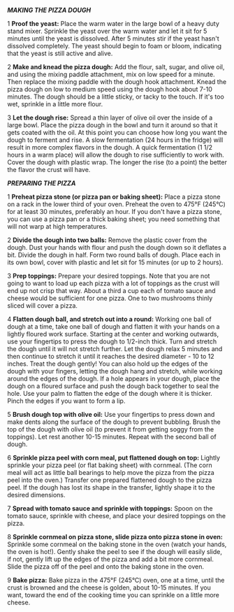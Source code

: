 ***MAKING THE PIZZA DOUGH***

1 **Proof the yeast:** Place the warm water in the large bowl of a heavy duty stand mixer. Sprinkle the yeast over the warm water and let it sit for 5 minutes until the yeast is dissolved.
After 5 minutes stir if the yeast hasn't dissolved completely. The yeast should begin to foam or bloom, indicating that the yeast is still active and alive.

2 **Make and knead the pizza dough:** Add the flour, salt, sugar, and olive oil, and using the mixing paddle attachment, mix on low speed for a minute. Then replace the mixing paddle with the dough hook attachment.
Knead the pizza dough on low to medium speed using the dough hook about 7-10 minutes.
The dough should be a little sticky, or tacky to the touch. If it's too wet, sprinkle in a little more flour.

3 **Let the dough rise:** Spread a thin layer of olive oil over the inside of a large bowl. Place the pizza dough in the bowl and turn it around so that it gets coated with the oil.
At this point you can choose how long you want the dough to ferment and rise. A slow fermentation (24 hours in the fridge) will result in more complex flavors in the dough. A quick fermentation (1 1/2 hours in a warm place) will allow the dough to rise sufficiently to work with.
Cover the dough with plastic wrap.
The longer the rise (to a point) the better the flavor the crust will have.

***PREPARING THE PIZZA***

1 **Preheat pizza stone (or pizza pan or baking sheet):** Place a pizza stone on a rack in the lower third of your oven. Preheat the oven to 475°F (245°C) for at least 30 minutes, preferably an hour. If you don't have a pizza stone, you can use a pizza pan or a thick baking sheet; you need something that will not warp at high temperatures.

2 **Divide the dough into two balls:** Remove the plastic cover from the dough. Dust your hands with flour and push the dough down so it deflates a bit. Divide the dough in half.
Form two round balls of dough. Place each in its own bowl, cover with plastic and let sit for 15 minutes (or up to 2 hours).

3 **Prep toppings:** Prepare your desired toppings. Note that you are not going to want to load up each pizza with a lot of toppings as the crust will end up not crisp that way.
About a third a cup each of tomato sauce and cheese would be sufficient for one pizza. One to two mushrooms thinly sliced will cover a pizza.

4 **Flatten dough ball, and stretch out into a round:** Working one ball of dough at a time, take one ball of dough and flatten it with your hands on a lightly floured work surface.
Starting at the center and working outwards, use your fingertips to press the dough to 1/2-inch thick. Turn and stretch the dough until it will not stretch further.
Let the dough relax 5 minutes and then continue to stretch it until it reaches the desired diameter - 10 to 12 inches.
Treat the dough gently!
You can also hold up the edges of the dough with your fingers, letting the dough hang and stretch, while working around the edges of the dough.
If a hole appears in your dough, place the dough on a floured surface and push the dough back together to seal the hole.
Use your palm to flatten the edge of the dough where it is thicker. Pinch the edges if you want to form a lip.

5 **Brush dough top with olive oil:** Use your fingertips to press down and make dents along the surface of the dough to prevent bubbling. Brush the top of the dough with olive oil (to prevent it from getting soggy from the toppings). Let rest another 10-15 minutes.
Repeat with the second ball of dough.

6 **Sprinkle pizza peel with corn meal, put flattened dough on top:** Lightly sprinkle your pizza peel (or flat baking sheet) with cornmeal. (The corn meal will act as little ball bearings to help move the pizza from the pizza peel into the oven.)
Transfer one prepared flattened dough to the pizza peel.
If the dough has lost its shape in the transfer, lightly shape it to the desired dimensions.

7 **Spread with tomato sauce and sprinkle with toppings:** Spoon on the tomato sauce, sprinkle with cheese, and place your desired toppings on the pizza.

8 **Sprinkle cornmeal on pizza stone, slide pizza onto pizza stone in oven:** Sprinkle some cornmeal on the baking stone in the oven (watch your hands, the oven is hot!). Gently shake the peel to see if the dough will easily slide, if not, gently lift up the edges of the pizza and add a bit more cornmeal.
Slide the pizza off of the peel and onto the baking stone in the oven.

9 **Bake pizza:** Bake pizza in the 475°F (245°C) oven, one at a time, until the crust is browned and the cheese is golden, about 10-15 minutes. If you want, toward the end of the cooking time you can sprinkle on a little more cheese.